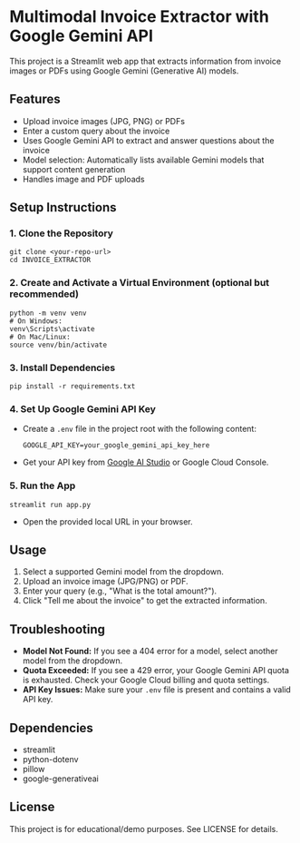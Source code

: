 
# Multimodal Invoice Extractor with Google Gemini API

This project is a Streamlit web app that extracts information from invoice images or PDFs using Google Gemini (Generative AI) models.

## Features
- Upload invoice images (JPG, PNG) or PDFs
- Enter a custom query about the invoice
- Uses Google Gemini API to extract and answer questions about the invoice
- Model selection: Automatically lists available Gemini models that support content generation
- Handles image and PDF uploads

## Setup Instructions

### 1. Clone the Repository
```
git clone <your-repo-url>
cd INVOICE_EXTRACTOR
```

### 2. Create and Activate a Virtual Environment (optional but recommended)
```
python -m venv venv
# On Windows:
venv\Scripts\activate
# On Mac/Linux:
source venv/bin/activate
```

### 3. Install Dependencies
```
pip install -r requirements.txt
```

### 4. Set Up Google Gemini API Key
- Create a `.env` file in the project root with the following content:
  ```
  GOOGLE_API_KEY=your_google_gemini_api_key_here
  ```
- Get your API key from [Google AI Studio](https://makersuite.google.com/) or Google Cloud Console.

### 5. Run the App
```
streamlit run app.py
```
- Open the provided local URL in your browser.

## Usage
1. Select a supported Gemini model from the dropdown.
2. Upload an invoice image (JPG/PNG) or PDF.
3. Enter your query (e.g., "What is the total amount?").
4. Click "Tell me about the invoice" to get the extracted information.

## Troubleshooting
- **Model Not Found:** If you see a 404 error for a model, select another model from the dropdown.
- **Quota Exceeded:** If you see a 429 error, your Google Gemini API quota is exhausted. Check your Google Cloud billing and quota settings.
- **API Key Issues:** Make sure your `.env` file is present and contains a valid API key.

## Dependencies
- streamlit
- python-dotenv
- pillow
- google-generativeai

## License
This project is for educational/demo purposes. See LICENSE for details.
